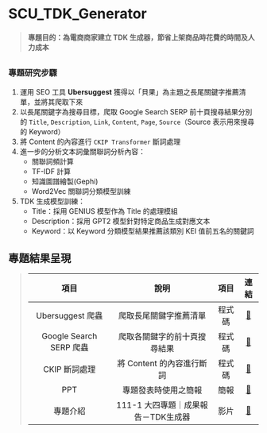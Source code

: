 # SCU_TDK_Generator

> #### 專題目的：為電商商家建立 TDK 生成器，節省上架商品時花費的時間及人力成本

##
### 專題研究步驟
1. 運用 SEO 工具 **Ubersuggest** 獲得以「貝果」為主題之長尾關鍵字推薦清單，並將其爬取下來
2. 以長尾關鍵字為搜尋目標，爬取 Google Search SERP 前十頁搜尋結果分別的 `Title`, `Description`, `Link`, `Content`, `Page`, `Source`（Source 表示用來搜尋的 Keyword）
3. 將 Content 的內容進行 `CKIP Transformer` 斷詞處理
4. 進一步的分析文本詞彙關聯詞分析內容：
   - 關聯詞頻計算
   - TF-IDF 計算
   - 知識圖譜繪製(Gephi)
   - Word2Vec 關聯詞分類模型訓練
5. TDK 生成模型訓練：
   - Title：採用 GENIUS 模型作為 Title 的處理模組
   - Description：採用 GPT2 模型針對特定商品生成對應文本
   - Keyword：以 Keyword 分類模型結果推薦該類別 KEI 值前五名的關鍵詞

## 專題結果呈現
> |   項目   |     說明    |   項目   |       連結        | 
> | :------: | :--------: | :--------: |   :---------:   |
> |   Ubersuggest 爬蟲    |  爬取長尾關鍵字推薦清單   |   程式碼   |   [🔗](https://github.com/peilichang/SCU_TDK_Generator/Ubersuggest_keyword.ipynb)    |
> |   Google Search SERP 爬蟲    |   爬取各關鍵字的前十頁搜尋結果    |   程式碼   |  [🔗](https://github.com/peilichang/SCU_TDK_Generator/Google_search_content.ipynb)     |
> |   CKIP 斷詞處理    |   將 Content 的內容進行斷詞    |   程式碼   |  [🔗](https://github.com/peilichang/SCU_TDK_Generator/CKIP.ipynb)     |
> |   PPT    |   專題發表時使用之簡報    |   簡報   |  [🔗](https://github.com/peilichang/SCU_TDK_Generator/111巨量資料專題實作成果簡報－TDK生成器.pdf)|
> |   專題介紹   |   111-1 大四專題｜成果報告－TDK生成器    |   影片   |  [🔗](https://www.youtube.com/watch?v=SZv_pXkzJBU)|
